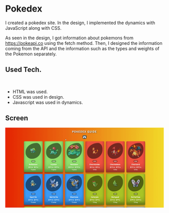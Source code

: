 # Pokedex

I created a pokedex site. In the design, I implemented the dynamics with JavaScript along with CSS.<br>

As seen in the design, I got information about pokemons from https://pokeapi.co using the fetch method. 
Then, I designed the information coming from the API and the information such as the types and weights of the Pokemon separately.

<h2>Used Tech.</h2><br>
<ul>
  <li>HTML was used.</li>
  <li>CSS was used in design.</li>
  <li>Javascript was used in dynamics.</li>
</ul>
<h2>Screen</h2>

![](pokedex.gif)
